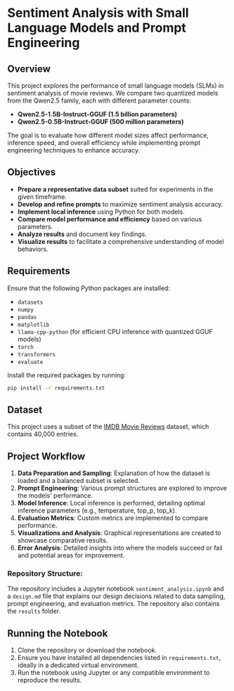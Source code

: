 # Sentiment Analysis with Small Language Models and Prompt Engineering

## Overview
This project explores the performance of small language models (SLMs) in sentiment analysis of movie reviews. We compare two quantized models from the Qwen2.5 family, each with different parameter counts: 
- **Qwen2.5-1.5B-Instruct-GGUF (1.5 billion parameters)**
- **Qwen2.5-0.5B-Instruct-GGUF (500 million parameters)**

The goal is to evaluate how different model sizes affect performance, inference speed, and overall efficiency while implementing prompt engineering techniques to enhance accuracy.

## Objectives
- **Prepare a representative data subset** suited for experiments in the given timeframe.
- **Develop and refine prompts** to maximize sentiment analysis accuracy.
- **Implement local inference** using Python for both models.
- **Compare model performance and efficiency** based on various parameters.
- **Analyze results** and document key findings.
- **Visualize results** to facilitate a comprehensive understanding of model behaviors.

## Requirements
Ensure that the following Python packages are installed:
- `datasets`
- `numpy`
- `pandas`
- `matplotlib`
- `llama-cpp-python` (for efficient CPU inference with quantized GGUF models)
- `torch` 
- `transformers`
- `evaluate`

Install the required packages by running:
```bash
pip install -r requirements.txt
```

## Dataset
This project uses a subset of the [IMDB Movie Reviews](https://huggingface.co/datasets/ajaykarthick/imdb-movie-reviews) dataset, which contains 40,000 entries.

## Project Workflow
1. **Data Preparation and Sampling**: Explanation of how the dataset is loaded and a balanced subset is selected.
2. **Prompt Engineering**: Various prompt structures are explored to improve the models' performance.
3. **Model Inference**: Local inference is performed, detailing optimal inference parameters (e.g., temperature, top_p, top_k).
4. **Evaluation Metrics**: Custom metrics are implemented to compare performance.
5. **Visualizations and Analysis**: Graphical representations are created to showcase comparative results.
6. **Error Analysis**: Detailed insights into where the models succeed or fail and potential areas for improvement.

### Repository Structure:

The repository includes a Jupyter notebook `sentiment_analysis.ipynb` and a `design.md` file that explains our design decisions related to data sampling, prompt engineering, and evaluation metrics. 
The repository also contains the `results` folder.

## Running the Notebook
1. Clone the repository or download the notebook.
2. Ensure you have installed all dependencies listed in `requirements.txt`, ideally in a dedicated virtual environment.
3. Run the notebook using Jupyter or any compatible environment to reproduce the results.

